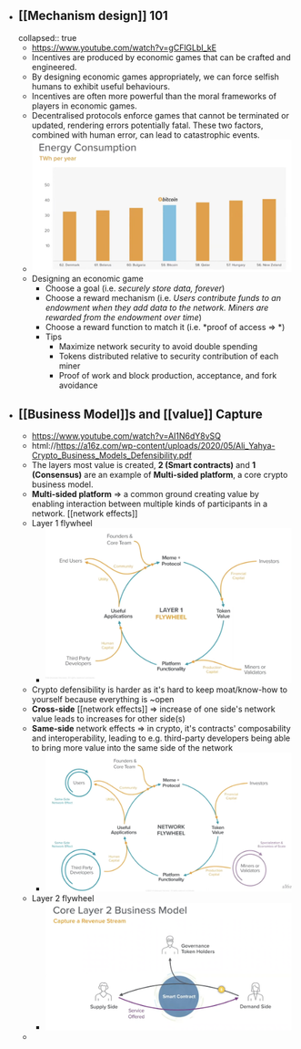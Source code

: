 - ## [[Mechanism design]] 101
  collapsed:: true
	- https://www.youtube.com/watch?v=gCFlGLbI_kE
	- Incentives are produced by economic games that can be crafted and engineered.
	- By designing economic games appropriately, we can force selfish humans to exhibit useful behaviours.
	- Incentives are often more powerful than the moral frameworks of players in economic games.
	- Decentralised protocols enforce games that cannot be terminated or updated, rendering errors potentially fatal. These two factors, combined with human error, can lead to catastrophic events.
	- ![image.png](../assets/image_1665941921394_0.png)
	- Designing an economic game
		- Choose a goal (i.e. *securely store data, forever*)
		- Choose a reward mechanism (i.e. *Users contribute funds to an endowment when they add data to the network. Miners are rewarded from the endowment over time*)
		- Choose a reward function to match it (i.e. *proof of access => *)
		- Tips
			- Maximize network security to avoid double spending
			- Tokens distributed relative to security contribution of each miner
			- Proof of work and block production, acceptance, and fork avoidance
- ## [[Business Model]]s and [[value]] Capture
	- https://www.youtube.com/watch?v=AI1N6dY8vSQ
	- html://https://a16z.com/wp-content/uploads/2020/05/Ali_Yahya-Crypto_Business_Models_Defensibility.pdf
	- The layers most value is created, **2 (Smart contracts)** and **1 (Consensus)** are an example of **Multi-sided platform**, a core crypto business model.
	- **Multi-sided platform** => a common ground creating value by enabling interaction between multiple kinds of participants in a network. [[network effects]]
	- Layer 1 flywheel
		- ![image.png](../assets/image_1665946686436_0.png)
	- Crypto defensibility is harder as it's hard to keep moat/know-how to yourself because everything is ~open
	- **Cross-side** [[network effects]] => increase of one side's network value leads to increases for other side(s)
	- **Same-side** network effects => in crypto, it's contracts' composability and interoperability, leading to e.g. third-party developers being able to bring more value into the same side of the network
		- ![image.png](../assets/image_1665947147159_0.png)
	- Layer 2 flywheel
		- ![image.png](../assets/image_1665947814905_0.png)
	-